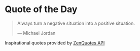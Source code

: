 # Quote of the Day

<!-- QUOTE_START -->
> Always turn a negative situation into a positive situation.
>
> — Michael Jordan

Inspirational quotes provided by <a href="https://zenquotes.io/" target="_blank">ZenQuotes API</a>
<!-- QUOTE_END -->